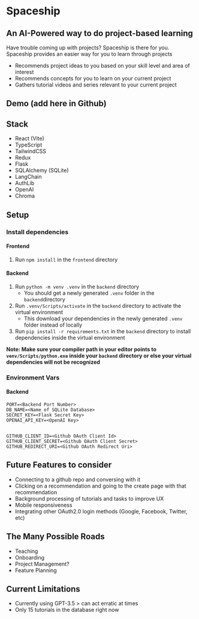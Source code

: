 # Spaceship
## An AI-Powered way to do project-based learning

Have trouble coming up with projects? Spaceship is there for you. Spaceship provides an easier way for you to learn through projects

- Recommends project ideas to you based on your skill level and area of interest
- Recommends concepts for you to learn on your current project
- Gathers tutorial videos and series relevant to your current project

## Demo (add here in Github)


## Stack
- React (Vite)
- TypeScript
- TailwindCSS
- Redux
- Flask
- SQLAlchemy (SQLite)
- LangChain
- AuthLib
- OpenAI
- Chroma

## Setup

### Install dependencies

#### Frontend
1. Run `npm install` in the `frontend` directory
#### Backend
1. Run `python -m venv .venv` in the `backend` directory
    - You should get a newly generated `.venv` folder in the `backend`directory
2. Run `.venv/Scripts/activate` in the `backend` directory to activate the virtual environment
    - This download your dependencies in the newly generated `.venv` folder instead of locally
3. Run `pip install -r requirements.txt` in the `backend` directory to install dependencies inside the virtual environment

**Note: Make sure your compiler path in your editor points to `venv/Scripts/python.exe` inside your `backend` directory or else your virtual dependencies will not be recognized**

### Environment Vars

#### Backend
```
PORT=<Backend Port Number>
DB_NAME=<Name of SQLite Database>
SECRET_KEY=<Flask Secret Key>
OPENAI_API_KEY=<OpenAI Key>


GITHUB_CLIENT_ID=<Github OAuth Client Id>
GITHUB_CLIENT_SECRET=<Github OAuth Client Secret>
GITHUB_REDIRECT_URI=<Github OAuth Redirect Uri>
```

## Future Features to consider
- Connecting to a github repo and conversing with it
- Clicking on a recommendation and going to the create page with that recommendation
- Background processing of tutorials and tasks to improve UX
- Mobile responsiveness
- Integrating other OAuth2.0 login methods (Google, Facebook, Twitter, etc) 

## The Many Possible Roads
- Teaching
- Onboarding
- Project Management?
- Feature Planning

## Current Limitations
- Currently using GPT-3.5 > can act erratic at times
- Only 15 tutorials in the database right now
